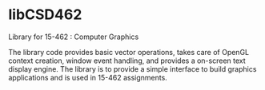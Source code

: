 # libCSD462
Library for 15-462 : Computer Graphics

The library code provides basic vector operations, takes care of OpenGL context creation, window event handling, and provides a on-screen text display engine. The library is to provide a simple interface to build graphics applications and is used in 15-462 assignments.
